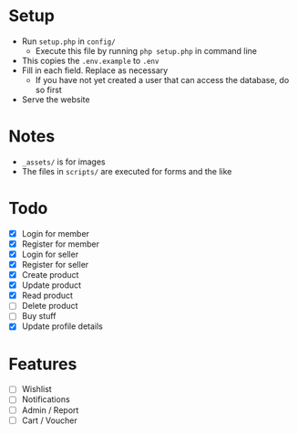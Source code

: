 # Setup

- Run `setup.php` in `config/`
  - Execute this file by running `php setup.php` in command line
- This copies the `.env.example` to `.env`
- Fill in each field. Replace as necessary 
  - If you have not yet created a user that can access the database, do so first
- Serve the website

# Notes

- `_assets/` is for images
- The files in `scripts/` are executed for forms and the like

# Todo

- [x] Login for member
- [x] Register for member
- [x] Login for seller
- [x] Register for seller
- [x] Create product
- [x] Update product
- [x] Read product
- [ ] Delete product
- [ ] Buy stuff
- [x] Update profile details

# Features

- [ ] Wishlist
- [ ] Notifications
- [ ] Admin / Report
- [ ] Cart / Voucher